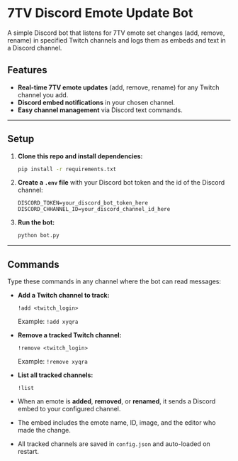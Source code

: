# 7TV Discord Emote Update Bot

A simple Discord bot that listens for 7TV emote set changes (add, remove, rename) in specified Twitch channels and logs them as embeds and text in a Discord channel.

## Features

- **Real-time 7TV emote updates** (add, remove, rename) for any Twitch channel you add.
- **Discord embed notifications** in your chosen channel.
- **Easy channel management** via Discord text commands.

---

## Setup

1. **Clone this repo and install dependencies:**

    ```sh
    pip install -r requirements.txt
    ```

2. **Create a `.env` file** with your Discord bot token and the id of the Discord channel:

    ```
    DISCORD_TOKEN=your_discord_bot_token_here
    DISCORD_CHHANNEL_ID=your_discord_channel_id_here
    ```

3. **Run the bot:**

    ```sh
    python bot.py
    ```

---

## Commands

Type these commands in any channel where the bot can read messages:

- **Add a Twitch channel to track:**
    ```
    !add <twitch_login>
    ```
    Example: `!add xyqra`

- **Remove a tracked Twitch channel:**
    ```
    !remove <twitch_login>
    ```
    Example: `!remove xyqra`

- **List all tracked channels:**
    ```
    !list
    ```
- When an emote is **added**, **removed**, or **renamed**, it sends a Discord embed to your configured channel.
- The embed includes the emote name, ID, image, and the editor who made the change.
- All tracked channels are saved in `config.json` and auto-loaded on restart.
